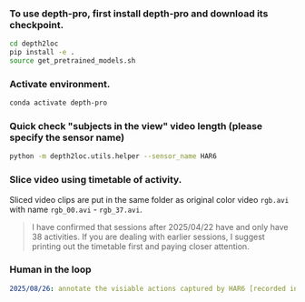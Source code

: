 ### To use depth-pro, first install depth-pro and download its checkpoint.
```bash
cd depth2loc
pip install -e .
source get_pretrained_models.sh 
```

### Activate environment.
```bash
conda activate depth-pro
```

### Quick check "subjects in the view" video length (please specify the sensor name)
```bash
python -m depth2loc.utils.helper --sensor_name HAR6
```

### Slice video using timetable of activity.
Sliced video clips are put in the same folder as original color video `rgb.avi` with name `rgb_00.avi` - `rgb_37.avi`.
> I have confirmed that sessions after 2025/04/22 have and only have 38 activities. If you are dealing with earlier sessions, I suggest printing out the timetable first and paying closer attention.


### Human in the loop
```yaml
2025/08/26: annotate the visiable actions captured by HAR6 [recorded in params.yaml as HAR6.visible_s]
```
